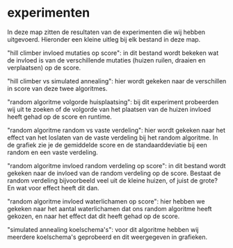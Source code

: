 # experimenten

In deze map zitten de resultaten van de experimenten die wij hebben uitgevoerd. Hieronder een kleine uitleg bij elk bestand in deze map.

"hill climber invloed mutaties op score": in dit bestand wordt bekeken wat de invloed is van de verschillende mutaties (huizen ruilen, draaien en verplaatsen) op de score.

"hill climber vs simulated annealing": hier wordt gekeken naar de verschillen in score van deze twee algoritmes. 

"random algoritme volgorde huisplaatsing": bij dit experiment probeerden wij uit te zoeken of de volgorde van het plaatsen van de huizen invloed heeft gehad op de score en runtime. 

"random algoritme random vs vaste verdeling": hier wordt gekeken naar het effect van het loslaten van de vaste verdeling bij het random algoritme. In de grafiek zie je de gemiddelde score en de standaarddeviatie bij een random
en een vaste verdeling. 

"random algoritme invloed random verdeling op score": in dit bestand wordt gekeken naar de invloed van de random verdeling op de score. Bestaat de random verdeling bijvoorbeeld veel uit de kleine huizen, of juist de grote? En wat voor effect heeft dit dan.

"random algoritme invloed waterlichamen op score": hier hebben we gekeken naar het aantal waterlichamen dat ons random algoritme heeft gekozen, en naar het effect dat dit heeft gehad op de score.

"simulated annealing koelschema's": voor dit algoritme hebben wij meerdere koelschema's geprobeerd en dit weergegeven in grafieken.

